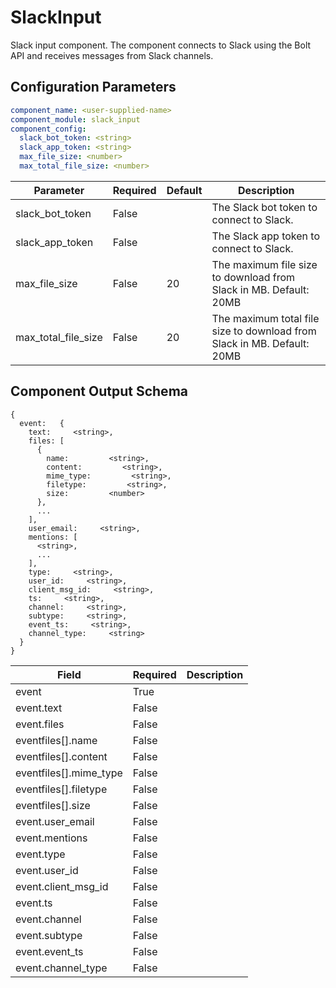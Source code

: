 # SlackInput

Slack input component. The component connects to Slack using the Bolt API and receives messages from Slack channels.

## Configuration Parameters

```yaml
component_name: <user-supplied-name>
component_module: slack_input
component_config:
  slack_bot_token: <string>
  slack_app_token: <string>
  max_file_size: <number>
  max_total_file_size: <number>
```

| Parameter | Required | Default | Description |
| --- | --- | --- | --- |
| slack_bot_token | False |  | The Slack bot token to connect to Slack. |
| slack_app_token | False |  | The Slack app token to connect to Slack. |
| max_file_size | False | 20 | The maximum file size to download from Slack in MB. Default: 20MB |
| max_total_file_size | False | 20 | The maximum total file size to download from Slack in MB. Default: 20MB |



## Component Output Schema

```
{
  event:   {
    text:     <string>,
    files: [
      {
        name:         <string>,
        content:         <string>,
        mime_type:         <string>,
        filetype:         <string>,
        size:         <number>
      },
      ...
    ],
    user_email:     <string>,
    mentions: [
      <string>,
      ...
    ],
    type:     <string>,
    user_id:     <string>,
    client_msg_id:     <string>,
    ts:     <string>,
    channel:     <string>,
    subtype:     <string>,
    event_ts:     <string>,
    channel_type:     <string>
  }
}
```
| Field | Required | Description |
| --- | --- | --- |
| event | True |  |
| event.text | False |  |
| event.files | False |  |
| eventfiles[].name | False |  |
| eventfiles[].content | False |  |
| eventfiles[].mime_type | False |  |
| eventfiles[].filetype | False |  |
| eventfiles[].size | False |  |
| event.user_email | False |  |
| event.mentions | False |  |
| event.type | False |  |
| event.user_id | False |  |
| event.client_msg_id | False |  |
| event.ts | False |  |
| event.channel | False |  |
| event.subtype | False |  |
| event.event_ts | False |  |
| event.channel_type | False |  |
